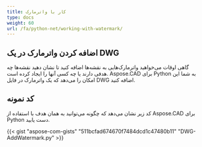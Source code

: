 ```yaml
---
title: کار با واترمارک
type: docs
weight: 60
url: /fa/python-net/working-with-watermark/
---
```


## **اضافه کردن واترمارک در یک DWG**

گاهی اوقات می‌خواهید واترمارک‌هایی به نقشه‌ها اضافه کنید تا نشان دهید نقشه‌ها چه هدفی دارند یا چه کسی آنها را ایجاد کرده است. Aspose.CAD برای Python به شما این امکان را می‌دهد که یک واترمارک در فایل DWG اضافه کنید.

## کد نمونه

کد زیر نشان می‌دهد که چگونه می‌توانید به همان هدف با استفاده از Aspose.CAD برای Python دست یابید.

{{< gist "aspose-com-gists" "511bcfad674670f7484dcd1c47480b11" "DWG-AddWatermark.py" >}}
